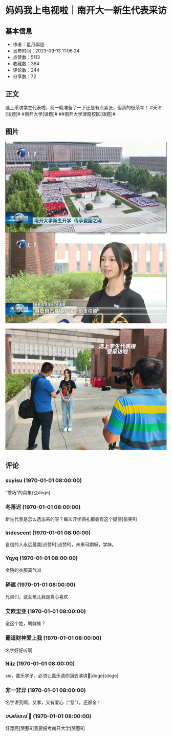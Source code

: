 # 妈妈我上电视啦｜南开大一新生代表采访

## 基本信息

- 作者：星月祺迹
- 发布时间：2023-09-13 11:06:24
- 点赞数：5113
- 收藏数：364
- 评论数：244
- 分享数：72

## 正文

选上采访学生代表啦，前一晚准备了一下还是有点紧张，但真的很荣幸！
#天津[话题]# #南开大学[话题]# ##南开大学津南校区[话题]#

## 图片

![图片](images/cc7a4f25ef12c3703830a7fefe8946fc.jpg)

![图片](images/dc6602f79cd5411531c1b96fcbc5556e.jpg)

## 评论

### suyisu (1970-01-01 08:00:00)

“乖巧”的具象化[doge]

### 冬落迟 (1970-01-01 08:00:00)

新生代表是怎么选出来的呀？每次开学典礼都会有这个疑惑[偷笑R]

### lridescent (1970-01-01 08:00:00)

自信的人永远最美[点赞R][点赞R]，未来可期呀，学妹。

### Yqyq (1970-01-01 08:00:00)

金院的衣服真气派

### 碎遮 (1970-01-01 08:00:00)

兄弟们，这女孩儿我是真心喜欢

### 艾欧里亚 (1970-01-01 08:00:00)

全这个姓，朝鲜族？

### 霸道财神爱上我 (1970-01-01 08:00:00)

名字好好听啊

### Niiz (1970-01-01 08:00:00)

six，嘉乐学子，必须让嘉乐请你回去演讲🎤[doge][doge]

### 非一非异 (1970-01-01 08:00:00)

名字讲究啊，又孝，又有爱心（“慈”），还都全！

### ᝰꫛꪮꪮꫜ 🌙 (1970-01-01 08:00:00)

好漂亮[哭惹R]我要报考南开大学[哭惹R]

